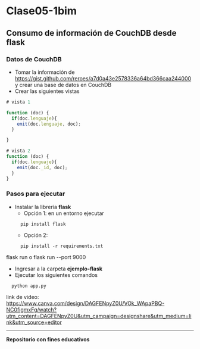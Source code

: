 # Clase05-1bim

## Consumo de información de CouchDB desde flask
### Datos de CouchDB
* Tomar la información de https://gist.github.com/reroes/a7d0a43e2578336a64bd366caa244000 y crear una base de datos en CouchDB
* Crear las siguientes vistas

``` js
# vista 1

function (doc) {
  if(doc.lenguaje){
    emit(doc.lenguaje, doc);  
  }

}

# vista 2
function (doc) {
  if(doc.lenguaje){
    emit(doc._id, doc);
  }
}

```

### Pasos para ejecutar

* Instalar la librería **flask**
  * Opción 1: en un entorno ejecutar
  ```
    pip install flask
  ```
  * Opción 2:
  ```
    pip install -r requirements.txt
  ```

flask run o flask run --port 9000
* Ingresar a la carpeta **ejemplo-flask**
* Ejecutar los siguientes comandos
```
  python app.py
```
link de video: https://www.canva.com/design/DAGFENpyZ0U/VOk_WApaPBQ-NC0figmxFg/watch?utm_content=DAGFENpyZ0U&utm_campaign=designshare&utm_medium=link&utm_source=editor

<hr>

**Repositorio con fines educativos**

